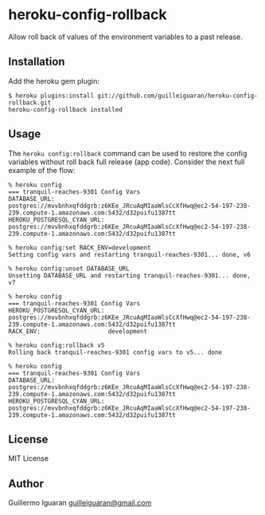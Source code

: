 # heroku-config-rollback

Allow roll back of values of the environment variables to a past release.


## Installation

Add the heroku gem plugin:

    $ heroku plugins:install git://github.com/guilleiguaran/heroku-config-rollback.git
    heroku-config-rollback installed

## Usage

The `heroku config:rollback` command can be used to restore the config variables without roll back full release (app code).
Consider the next full example of the flow:


    % heroku config
    === tranquil-reaches-9301 Config Vars
    DATABASE_URL:               postgres://mvvbnhxqfddgrb:z6KEe_JRcuAqMIaaWlsCcXfHwq@ec2-54-197-238-239.compute-1.amazonaws.com:5432/d32puifu1387tt
    HEROKU_POSTGRESQL_CYAN_URL: postgres://mvvbnhxqfddgrb:z6KEe_JRcuAqMIaaWlsCcXfHwq@ec2-54-197-238-239.compute-1.amazonaws.com:5432/d32puifu1387tt
    
    % heroku config:set RACK_ENV=development
    Setting config vars and restarting tranquil-reaches-9301... done, v6
    
    % heroku config:unset DATABASE_URL
    Unsetting DATABASE_URL and restarting tranquil-reaches-9301... done, v7
    
    % heroku config
    === tranquil-reaches-9301 Config Vars
    HEROKU_POSTGRESQL_CYAN_URL: postgres://mvvbnhxqfddgrb:z6KEe_JRcuAqMIaaWlsCcXfHwq@ec2-54-197-238-239.compute-1.amazonaws.com:5432/d32puifu1387tt
    RACK_ENV:                   development
    
    % heroku config:rollback v5
    Rolling back tranquil-reaches-9301 config vars to v5... done

    % heroku config
    === tranquil-reaches-9301 Config Vars
    DATABASE_URL:               postgres://mvvbnhxqfddgrb:z6KEe_JRcuAqMIaaWlsCcXfHwq@ec2-54-197-238-239.compute-1.amazonaws.com:5432/d32puifu1387tt
    HEROKU_POSTGRESQL_CYAN_URL: postgres://mvvbnhxqfddgrb:z6KEe_JRcuAqMIaaWlsCcXfHwq@ec2-54-197-238-239.compute-1.amazonaws.com:5432/d32puifu1387tt

## License

MIT License

## Author

Guillermo Iguaran <guilleiguaran@gmail.com>
